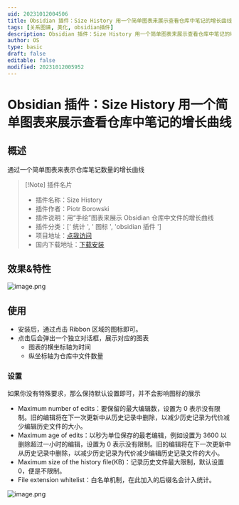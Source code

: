 ```yaml
---
uid: 20231012004506
title: Obsidian 插件：Size History 用一个简单图表来展示查看仓库中笔记的增长曲线
tags: [关系图谱, 美化, obsidian插件]
description: Obsidian 插件：Size History 用一个简单图表来展示查看仓库中笔记的增长曲线
author: OS
type: basic
draft: false
editable: false
modified: 20231012005952
---
```


# Obsidian 插件：Size History 用一个简单图表来展示查看仓库中笔记的增长曲线

## 概述

通过一个简单图表来表示仓库笔记数量的增长曲线

> [!Note] 插件名片
> - 插件名称：Size History
> - 插件作者：Piotr Borowski
> - 插件说明：用“手绘”图表来展示 Obsidian 仓库中文件的增长曲线
> - 插件分类：[' 统计 ', ' 图标 ', 'obsidian 插件 ']
> - 项目地址：[点我访问](https://github.com/pbrw/obsidian-size-history)
> - 国内下载地址：[下载安装](https://pkmer.cn/products/plugin/pluginMarket/?size-history)

## 效果&特性

![image.png](https://cdn.pkmer.cn/images/20231012004828.png!pkmer)

## 使用

- 安装后，通过点击 Ribbon 区域的图标即可。
- 点击后会弹出一个独立对话框，展示对应的图表
	- 图表的横坐标轴为时间
	- 纵坐标轴为仓库中文件数量

### 设置

如果你没有特殊要求，那么保持默认设置即可，并不会影响图标的展示

- Maximum number of edits：要保留的最大编辑数，设置为 0 表示没有限制。旧的编辑将在下一次更新中从历史记录中删除，以减少历史记录为代价减少编辑历史文件的大小。
- Maximum age of edits：以秒为单位保存的最老编辑，例如设置为 3600 以删除超过一小时的编辑，设置为 0 表示没有限制。旧的编辑将在下一次更新中从历史记录中删除，以减少历史记录为代价减少编辑历史记录文件的大小。
- Maximum size of the history file(KB)：记录历史文件最大限制，默认设置 0，便是不限制。
- File extension whitelist：白名单机制，在此加入的后缀名会计入统计。

![image.png](https://cdn.pkmer.cn/images/20231012005016.png!pkmer)
